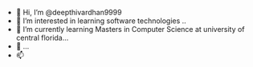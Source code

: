 - 👋 Hi, I’m @deepthivardhan9999
- 👀 I’m interested in learning  software technologies ..
- 🌱 I’m currently learning Masters in Computer Science at university of central florida...
- 💞️ ...
- 📫

<!---
deepthivardhan9999/deepthivardhan9999 is a ✨ special ✨ repository because its `README.md` (this file) appears on your GitHub profile.
You can click the Preview link to take a look at your changes.
--->
